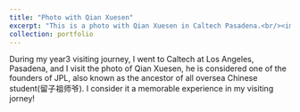 ```yaml
---
title: "Photo with Qian Xuesen"
excerpt: "This is a photo with Qian Xuesen in Caltech Pasadena.<br/><img src='/images/QIANXUESEN.jpg'>"
collection: portfolio
---
```


During my year3 visiting journey, I went to  Caltech at Los Angeles, Pasadena, and I visit the photo of Qian Xuesen, he is considered one of the founders of JPL, also known as the ancestor of all oversea Chinese student(留子祖师爷). I consider it a memorable experience in my visiting jorney!
